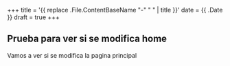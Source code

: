 +++
title = '{{ replace .File.ContentBaseName "-" " " | title }}'
date = {{ .Date }}
draft = true
+++

## Prueba para ver si se modifica home

Vamos a ver si se modifica la pagina principal